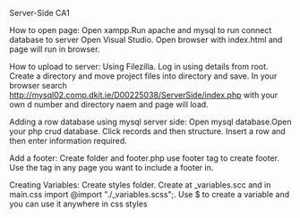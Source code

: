 Server-Side CA1

How to open page:
Open xampp.Run apache and mysql to run connect database to server
Open Visual Studio. Open browser with index.html and page will run in browser.

How to upload to server:
Using Filezilla. Log in using details from root. Create a directory and move project files into directory and save. In your browser search http://mysql02.comp.dkit.ie/D00225038/ServerSide/index.php with your own d number and directory naem and page will load.

Adding a row database using mysql server side: 
Open mysql database.Open your php crud database. Click records and then structure. Insert a row and then enter information required.

Add a footer:
Create folder and footer.php use footer tag to create footer. Use the <?php include './includes/footer.php';?> tag in any page you want to include a footer in.

Creating Variables:
Create styles folder. Create at _variables.scc and in main.css import @import "./_variables.scss";. Use $ to create a variable and you can use it anywhere in css styles




